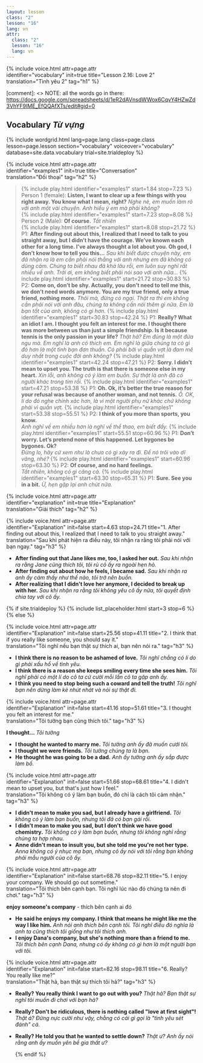 ```yaml
---
layout: lesson
class: "2"
lesson: "16"
lang: vn
attr:
  class: "2"
  lesson: "16"
  lang: vn
---
```

{%  include voice.html attr=page.attr  
	identifier="vocabulary"  init=true
	title="Lesson 2.16: Love 2"        
	translation="Tình yêu 2"
    tag="h1" %}

[comment]: <> NOTE: all the words go in there: https://docs.google.com/spreadsheets/d/1eR2dAVnsdWWox6CqvY4HZwZd3VhYF9IME_EfQQAfXTs/edit#gid=0

## Vocabulary *Từ vựng*


{% include wordgrid.html lang=page.lang
		class=page.class 
		lesson=page.lesson 
		section="vocabulary"
		voiceover="vocabulary"
		database=site.data.vocabulary 
		trial=site.trialdeploy %}	

{%  include voice.html attr=page.attr  
	identifier="examples1"  init=true
	title="Conversation"        
	translation="Đối thoại"
    tag="h2" %}

> {% include play.html identifier="examples1" start=1.84 stop=7.23 %} Person 1 (female): **Listen, I want to clear up a few things with you right away. You know what I mean, right?**   *Nghe nè, em muốn làm rõ với anh một vài chuyện. Anh hiểu ý em mà phải không?*    
> {% include play.html identifier="examples1" start=7.23 stop=8.08 %} Person 2 (Male): **Of course.**   *Tất nhiên*   
> {% include play.html identifier="examples1" start=8.08 stop=21.72 %} P1: **After finding out about this, I realized that I need to talk to you straight away, but I didn’t have the courage. We’ve known each other for a long time. I’ve always thought a lot about you. Oh god, I don’t know how to tell you this...**   *Sau khi biết được chuyện này, em đã nhận ra là em cần phải nói thẳng với anh nhưng em đã không có dũng cảm. Chúng ta biết nhau đã khá lâu rồi, em luôn suy nghĩ rất nhiều về anh. Trời ơi, em không biết phải nói sao với anh nữa...*
> {% include play.html identifier="examples1" start=21.72 stop=30.83 %} P2: **Come on, don’t be shy. Actually, you don’t need to tell me this, we don’t need words anymore. You are my true friend, only a true friend, nothing more.**   *Thôi mà, đừng có ngại. Thật ra thì em không cần phải nói với anh đâu, chúng ta không cần nói thêm gì nữa. Em là bạn tốt của anh, không có gì hơn.*
> {% include play.html identifier="examples1" start=30.83 stop=42.24 %} P1: **Really? What an idiot I am. I thought you felt an interest for me. I thought there was more between us than just a simple friendship. Is it because tennis is the only passion in your life?**   *Thật hả? Em đúng là một đứa ngu mà. Em nghĩ là anh có thích em. Em nghĩ là giữa chúng ta có gì đó hơn là một tình bạn đơn thuần. Có phải bởi vì quần vợt là đam mê duy nhất trong cuộc đời anh không?* 
> {% include play.html identifier="examples1" start=42.24 stop=47.21 %} P2: **Sorry. I didn’t mean to upset you. The truth is that there is someone else in my heart.**   *Xin lỗi, anh không có ý làm em buồn. Sự thật là anh đã có người khác trong tim rồi.*
> {% include play.html identifier="examples1" start=47.21 stop=53.38 %} P1: **Oh. Ok, it’s better the true reason for your refusal was because of another woman, and not tennis.**    *Ồ. OK, lí do đó nghe chính xác hơn, là vì một người phụ nữ khác chứ không phải vì quần vợt.*
> {% include play.html identifier="examples1" start=53.38 stop=55.51 %} P2: **I think of you more than sports, you know.**  
*Anh nghĩ về em nhiều hơn là nghĩ về thể thao, em biết đấy.*
> {% include play.html identifier="examples1" start=55.51 stop=60.96 %} P1: **Don’t worry. Let’s pretend none of this happened. Let bygones be bygones. Ok?**    
*Đừng lo, hãy cứ xem như là chưa có gì xảy ra đi. Để nó trôi vào dĩ vãng, nhé?*
> {% include play.html identifier="examples1" start=60.96 stop=63.30 %} P2: **Of course, and no hard feelings.**   
*Tất nhiên, không có gì căng cả.*
> {% include play.html identifier="examples1" start=63.30 stop=65.31 %} P1: **Sure. See you in a bit.**    *Ừ, hẹn gặp lại anh chút nữa.*

{%  include voice.html attr=page.attr  
	identifier="explanation"  init=true
	title="Explanation"        
	translation="Giải thích"
    tag="h2" %}

{%  include voice.html attr=page.attr  
	identifier="Explanation"  init=false start=4.63 stop=24.71
	title="1. After finding out about this, I realized that I need to talk to you straight away."        
	translation="Sau khi phát hiện ra điều này, tôi nhận ra rằng tôi phải nói với bạn ngay."
    tag="h3" %}

- **After finding out that Jane likes me, too, I asked her out.** *Sau khi nhận ra rằng Jane cũng thích tôi, tôi rủ cô ấy ra ngoài hẹn hò.*
- **After finding out about how he feels, I became sad.** *Sau khi nhận ra anh ấy cảm thấy như thế nào, tôi trở nên buồn.*
- **After realizing that I didn't love her anymore, I decided to break up with her.** *Sau khi nhận ra rằng tôi không yêu cô ấy nữa, tôi quyết định chia tay với cô ấy.*

{% if site.trialdeploy %}
  {% include list_placeholder.html start=3 stop=6 %}
  {% else %}

{%  include voice.html attr=page.attr  
	identifier="Explanation"  init=false start=25.56 stop=41.11
	title="2. I think that if you really like someone, you should say it."        
	translation="Tôi nghĩ nếu bạn thật sự thích ai, bạn nên nói ra."
    tag="h3" %}

- **I think there is no reason to be ashamed of love.** *Tôi nghĩ chẳng có lí do gì phải xấu hổ về tình yêu.*
- **I think there is a reason she keeps smiling every time she sees him.** *Tôi nghĩ phải có một lí do cô ta cứ cười mỗi lần cô ta gặp anh ấy.*
- **I think you need to stop being such a coward and tell the truth!** *Tôi nghĩ bạn nên dừng làm kẻ nhút nhát và nói sự thật đi.*

{%  include voice.html attr=page.attr  
	identifier="Explanation"  init=false start=41.16 stop=51.61
	title="3. I thought you felt an interest for me."        
	translation="Tôi tưởng bạn cũng thích tôi."
    tag="h3" %}

**I thought...** *Tôi tưởng*

- **I thought he wanted to marry me.** *Tôi tưởng anh ấy đã muốn cưới tôi.*
- **I thought we were friends.** *Tôi tưởng chúng ta là bạn.*
- **He thought he was going to be a dad.** *Anh ấy tưởng anh ấy sắp được làm bố.*

{%  include voice.html attr=page.attr  
	identifier="Explanation"  init=false start=51.66 stop=68.61
	title="4. I didn't mean to upset you, but that's just how I feel."        
	translation="Tôi không có ý làm bạn buồn, đó chỉ là cách tôi cảm nhận."
    tag="h3" %}

- **I didn't mean to make you sad, but I already have a girlfriend.** *Tôi không có ý làm bạn buồn, nhưng tôi đã có bạn gái rồi.*
- **I didn't mean to make you sad, but I don't think we have good chemistry.** *Tôi không có ý làm bạn buồn, nhưng tôi không nghĩ rằng chúng ta hợp nhau.*
- **Anne didn't mean to insult you, but she told me you're not her type.** *Anna không có ý nhục mạ bạn, nhưng cô ấy nói với tôi rằng bạn không phải mẫu người của cô ấy.*

{%  include voice.html attr=page.attr  
	identifier="Explanation"  init=false start=68.76 stop=82.11
	title="5. I enjoy your company. We should go out sometime."        
	translation="Tôi thích bên cạnh bạn. Tôi nghĩ lúc nào đó chúng ta nên đi chơi."
    tag="h3" %}

**enjoy someone's company** - thích bên cạnh ai đó

- **He said he enjoys my company. I think that means he might like me the way I like him.** *Anh nói anh thích bên cạnh tôi. Tôi nghĩ điều đó nghĩa là anh ta cũng thích tôi giống như tôi thích anh.*
- **I enjoy Dana's company, but she's nothing more than a friend to me.** *Tôi thích bên cạnh Dana, nhưng có ấy không có gì hơn là một người bạn với tôi.* 

{%  include voice.html attr=page.attr  
	identifier="Explanation"  init=false start=82.16 stop=98.11
	title="6. Really? You really like me?"        
	translation="Thật hả, bạn thật sự thích tôi hả?"
    tag="h3" %}

- **Really? You really think I want to go out with you?** *Thật hả? Bạn thật sự nghĩ tôi muốn đi chơi với bạn hả?*
- **Really? Don't be ridiculous, there is nothing called "love at first sight"!** *Thật á? Đừng nực cười như vậy, chằng có cái gì gọi là "tình yêu sét đánh" cả.*
- **Really? He told you that he wanted to settle down?** *Thật ư? Anh ấy nói rằng anh ấy muốn yên bề gia thất ư?*

  {% endif %}
